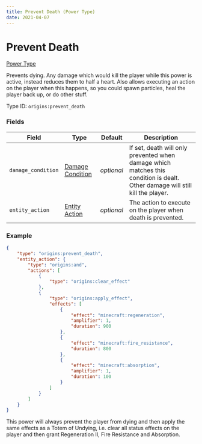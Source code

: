 ```yaml
---
title: Prevent Death (Power Type)
date: 2021-04-07
---
```


# Prevent Death

[Power Type](../power_types.md)

Prevents dying. Any damage which would kill the player while this power is active, instead reduces them to half a heart. Also allows executing an action on the player when this happens, so you could spawn particles, heal the player back up, or do other stuff.

Type ID: `origins:prevent_death`

### Fields

Field  | Type | Default | Description
-------|------|---------|-------------
`damage_condition` | [Damage Condition](../damage_conditions.md) | _optional_ | If set, death will only prevented when damage which matches this condition is dealt. Other damage will still kill the player.
`entity_action` | [Entity Action](../entity_actions.md) | _optional_ | The action to execute on the player when death is prevented.

### Example
```json
{
    "type": "origins:prevent_death",
    "entity_action": {
		"type": "origins:and",
		"actions": [
			{
				"type": "origins:clear_effect"
			},
			{
				"type": "origins:apply_effect",
				"effects": [
					{
						"effect": "minecraft:regeneration",
						"amplifier": 1,
						"duration": 900
					},
					{
						"effect": "minecraft:fire_resistance",
						"duration": 800
					},
					{
						"effect": "minecraft:absorption",
						"amplifier": 1,
						"duration": 100
					}
				]
			}
		]
	}
}
```
This power will always prevent the player from dying and then apply the same effects as a Totem of Undying, i.e. clear all status effects on the player and then grant Regeneration II, Fire Resistance and Absorption.
